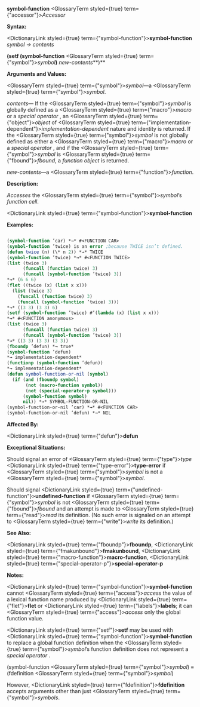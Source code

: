 **symbol-function** <GlossaryTerm styled={true} term={"accessor"}><i>Accessor</i></GlossaryTerm> 



**Syntax:** 



<DictionaryLink styled={true} term={"symbol-function"}><b>symbol-function</b></DictionaryLink> *symbol → contents* 



**(setf (symbol-function** <GlossaryTerm styled={true} term={"symbol"}><i>symbol</i></GlossaryTerm>**)** *new-contents***)** 



**Arguments and Values:** 



<GlossaryTerm styled={true} term={"symbol"}><i>symbol</i></GlossaryTerm>—a <GlossaryTerm styled={true} term={"symbol"}><i>symbol</i></GlossaryTerm>. 



*contents*— If the <GlossaryTerm styled={true} term={"symbol"}><i>symbol</i></GlossaryTerm> is globally defined as a <GlossaryTerm styled={true} term={"macro"}><i>macro</i></GlossaryTerm> or a *special operator* , an <GlossaryTerm styled={true} term={"object"}><i>object</i></GlossaryTerm> of <GlossaryTerm styled={true} term={"implementation-dependent"}><i>implementation-dependent</i></GlossaryTerm> nature and identity is returned. If the <GlossaryTerm styled={true} term={"symbol"}><i>symbol</i></GlossaryTerm> is not globally defined as either a <GlossaryTerm styled={true} term={"macro"}><i>macro</i></GlossaryTerm> or a *special operator* , and if the <GlossaryTerm styled={true} term={"symbol"}><i>symbol</i></GlossaryTerm> is <GlossaryTerm styled={true} term={"fbound"}><i>fbound</i></GlossaryTerm>, a *function object* is returned. 



*new-contents*—a <GlossaryTerm styled={true} term={"function"}><i>function</i></GlossaryTerm>. 



**Description:** 



*Accesses* the <GlossaryTerm styled={true} term={"symbol"}><i>symbol</i></GlossaryTerm>’s *function cell*. 







 



 



<DictionaryLink styled={true} term={"symbol-function"}><b>symbol-function</b></DictionaryLink> 



**Examples:**
```lisp

(symbol-function ’car) *→* #<FUNCTION CAR> 
(symbol-function ’twice) is an error ;because TWICE isn’t defined. 
(defun twice (n) (\* n 2)) *→* TWICE 
(symbol-function ’twice) *→* #<FUNCTION TWICE> 
(list (twice 3) 
      (funcall (function twice) 3) 
      (funcall (symbol-function ’twice) 3)) 
*→* (6 6 6) 
(flet ((twice (x) (list x x))) 
  (list (twice 3) 
	(funcall (function twice) 3) 
	(funcall (symbol-function ’twice) 3))) 
*→* ((3 3) (3 3) 6) 
(setf (symbol-function ’twice) #’(lambda (x) (list x x))) 
*→* #<FUNCTION anonymous> 
(list (twice 3) 
      (funcall (function twice) 3) 
      (funcall (symbol-function ’twice) 3)) 
*→* ((3 3) (3 3) (3 3)) 
(fboundp ’defun) *→ true* 
(symbol-function ’defun) 
*→ implementation-dependent* 
(functionp (symbol-function ’defun)) 
*→ implementation-dependent* 
(defun symbol-function-or-nil (symbol) 
  (if (and (fboundp symbol) 
	   (not (macro-function symbol)) 
	   (not (special-operator-p symbol))) 
      (symbol-function symbol) 
      nil)) *→* SYMBOL-FUNCTION-OR-NIL 
(symbol-function-or-nil ’car) *→* #<FUNCTION CAR> 
(symbol-function-or-nil ’defun) *→* NIL 

```
**Affected By:** 



<DictionaryLink styled={true} term={"defun"}><b>defun</b></DictionaryLink> 



**Exceptional Situations:** 



Should signal an error of <GlossaryTerm styled={true} term={"type"}><i>type</i></GlossaryTerm> <DictionaryLink styled={true} term={"type-error"}><b>type-error</b></DictionaryLink> if <GlossaryTerm styled={true} term={"symbol"}><i>symbol</i></GlossaryTerm> is not a <GlossaryTerm styled={true} term={"symbol"}><i>symbol</i></GlossaryTerm>. 



Should signal <DictionaryLink styled={true} term={"undefined-function"}><b>undefined-function</b></DictionaryLink> if <GlossaryTerm styled={true} term={"symbol"}><i>symbol</i></GlossaryTerm> is not <GlossaryTerm styled={true} term={"fbound"}><i>fbound</i></GlossaryTerm> and an attempt is made to <GlossaryTerm styled={true} term={"read"}><i>read</i></GlossaryTerm> its definition. (No such error is signaled on an attempt to <GlossaryTerm styled={true} term={"write"}><i>write</i></GlossaryTerm> its definition.) 



**See Also:** 



<DictionaryLink styled={true} term={"fboundp"}><b>fboundp</b></DictionaryLink>, <DictionaryLink styled={true} term={"fmakunbound"}><b>fmakunbound</b></DictionaryLink>, <DictionaryLink styled={true} term={"macro-function"}><b>macro-function</b></DictionaryLink>, <DictionaryLink styled={true} term={"special-operator-p"}><b>special-operator-p</b></DictionaryLink> 







 



 



**Notes:** 



<DictionaryLink styled={true} term={"symbol-function"}><b>symbol-function</b></DictionaryLink> cannot <GlossaryTerm styled={true} term={"access"}><i>access</i></GlossaryTerm> the value of a lexical function name produced by <DictionaryLink styled={true} term={"flet"}><b>flet</b></DictionaryLink> or <DictionaryLink styled={true} term={"labels"}><b>labels</b></DictionaryLink>; it can <GlossaryTerm styled={true} term={"access"}><i>access</i></GlossaryTerm> only the global function value. 



<DictionaryLink styled={true} term={"setf"}><b>setf</b></DictionaryLink> may be used with <DictionaryLink styled={true} term={"symbol-function"}><b>symbol-function</b></DictionaryLink> to replace a global function definition when the <GlossaryTerm styled={true} term={"symbol"}><i>symbol</i></GlossaryTerm>’s function definition does not represent a *special operator* . 



(symbol-function <GlossaryTerm styled={true} term={"symbol"}><i>symbol</i></GlossaryTerm>) *≡* (fdefinition <GlossaryTerm styled={true} term={"symbol"}><i>symbol</i></GlossaryTerm>) 



However, <DictionaryLink styled={true} term={"fdefinition"}><b>fdefinition</b></DictionaryLink> accepts arguments other than just <GlossaryTerm styled={true} term={"symbol"}><i>symbols</i></GlossaryTerm>. 



